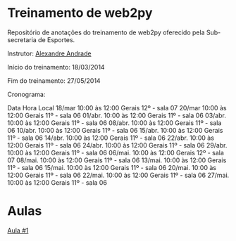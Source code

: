# Treinamento de web2py

Repositório de anotações do treinamento de web2py oferecido pela Sub-secretaria de Esportes.

Instrutor: [Alexandre Andrade](https://github.com/alexandremas)

Início do treinamento: 18/03/2014

Fim do treinamento: 27/05/2014

Cronograma:

Data	Hora	Local
18/mar	10:00 às 12:00	Gerais 12º - sala 07
20/mar	10:00 às 12:00	Gerais 11º - sala 06
01/abr.	10:00 às 12:00	Gerais 11º - sala 06
03/abr.	10:00 às 12:00	Gerais 11º - sala 06
08/abr.	10:00 às 12:00	Gerais 11º - sala 06
10/abr.	10:00 às 12:00	Gerais 11º - sala 06
15/abr.	10:00 às 12:00	Gerais 11º - sala 06
14/abr.	10:00 às 12:00	Gerais 11º - sala 06
22/abr.	10:00 às 12:00	Gerais 11º - sala 06
24/abr.	10:00 às 12:00	Gerais 11º - sala 06
29/abr.	10:00 às 12:00	Gerais 11º - sala 06
06/mai.	10:00 às 12:00	Gerais 12º - sala 07
08/mai.	10:00 às 12:00	Gerais 11º - sala 06
13/mai.	10:00 às 12:00	Gerais 11º - sala 06
15/mai.	10:00 às 12:00	Gerais 11º - sala 06
20/mai.	10:00 às 12:00	Gerais 11º - sala 06
22/mai.	10:00 às 12:00	Gerais 11º - sala 06
27/mai.	10:00 às 12:00	Gerais 11º - sala 06


# Aulas
[Aula #1](aulas/aula_001.md)
